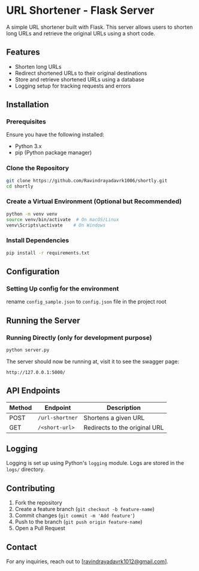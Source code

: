 # URL Shortener - Flask Server

A simple URL shortener built with Flask. This server allows users to shorten long URLs and retrieve the original URLs using a short code.

## Features
- Shorten long URLs
- Redirect shortened URLs to their original destinations
- Store and retrieve shortened URLs using a database
- Logging setup for tracking requests and errors

## Installation

### Prerequisites
Ensure you have the following installed:
- Python 3.x
- pip (Python package manager)

### Clone the Repository
```sh
git clone https://github.com/Ravindrayadavrk1006/shortly.git
cd shortly
```

### Create a Virtual Environment (Optional but Recommended)
```sh
python -m venv venv
source venv/bin/activate  # On macOS/Linux
venv\Scripts\activate    # On Windows
```

### Install Dependencies
```sh
pip install -r requirements.txt
```

## Configuration
### Setting Up config for the environment 
rename `config_sample.json` to `config.json` file in the project root

## Running the Server

### Running Directly (only for development purpose)
```sh
python server.py
```

The server should now be running at, visit it to see the swagger page:
```
http://127.0.0.1:5000/
```

## API Endpoints
| Method | Endpoint | Description |
|--------|---------|-------------|
| POST | `/url-shortner` | Shortens a given URL |
| GET  | `/<short-url>` | Redirects to the original URL |

## Logging
Logging is set up using Python's `logging` module. Logs are stored in the `logs/` directory.

## Contributing
1. Fork the repository
2. Create a feature branch (`git checkout -b feature-name`)
3. Commit changes (`git commit -m 'Add feature'`)
4. Push to the branch (`git push origin feature-name`)
5. Open a Pull Request

## Contact
For any inquiries, reach out to [ravindrayadavrk1012@gmail.com].

